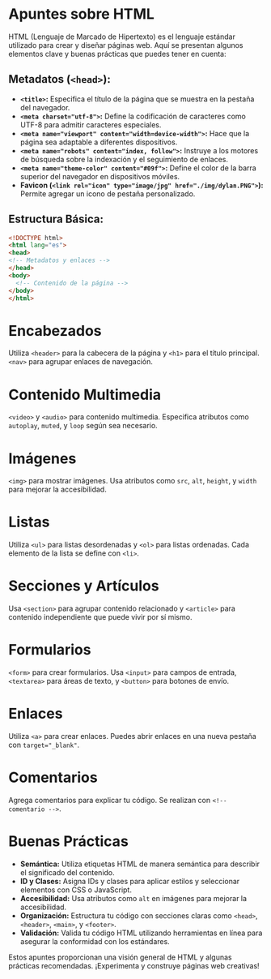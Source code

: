 # Apuntes sobre HTML

HTML (Lenguaje de Marcado de Hipertexto) es el lenguaje estándar utilizado para crear y diseñar páginas web. Aquí se presentan algunos elementos clave y buenas prácticas que puedes tener en cuenta:

## Metadatos (`<head>`):
- **`<title>`:** Especifica el título de la página que se muestra en la pestaña del navegador.
- **`<meta charset="utf-8">`:** Define la codificación de caracteres como UTF-8 para admitir caracteres especiales.
- **`<meta name="viewport" content="width=device-width">`:** Hace que la página sea adaptable a diferentes dispositivos.
- **`<meta name="robots" content="index, follow">`:** Instruye a los motores de búsqueda sobre la indexación y el seguimiento de enlaces.
- **`<meta name="theme-color" content="#09f">`:** Define el color de la barra superior del navegador en dispositivos móviles.
- **Favicon (`<link rel="icon" type="image/jpg" href="./img/dylan.PNG">`):** Permite agregar un icono de pestaña personalizado.

## Estructura Básica:
  ```html
<!DOCTYPE html>
<html lang="es">
<head>
  <!-- Metadatos y enlaces -->
</head>
<body>
    <!-- Contenido de la página -->
</body>
</html>

```

# Encabezados
Utiliza `<header>` para la cabecera de la página y `<h1>` para el título principal.
`<nav>` para agrupar enlaces de navegación.

# Contenido Multimedia
`<video>` y `<audio>` para contenido multimedia. Especifica atributos como `autoplay`, `muted`, y `loop` según sea necesario.

# Imágenes
`<img>` para mostrar imágenes. Usa atributos como `src`, `alt`, `height`, y `width` para mejorar la accesibilidad.

# Listas
Utiliza `<ul>` para listas desordenadas y `<ol>` para listas ordenadas. Cada elemento de la lista se define con `<li>`.

# Secciones y Artículos
Usa `<section>` para agrupar contenido relacionado y `<article>` para contenido independiente que puede vivir por sí mismo.

# Formularios
`<form>` para crear formularios. Usa `<input>` para campos de entrada, `<textarea>` para áreas de texto, y `<button>` para botones de envío.

# Enlaces
Utiliza `<a>` para crear enlaces. Puedes abrir enlaces en una nueva pestaña con `target="_blank"`.

# Comentarios
Agrega comentarios para explicar tu código. Se realizan con `<!-- comentario -->`.

# Buenas Prácticas
- **Semántica:** Utiliza etiquetas HTML de manera semántica para describir el significado del contenido.
- **ID y Clases:** Asigna IDs y clases para aplicar estilos y seleccionar elementos con CSS o JavaScript.
- **Accesibilidad:** Usa atributos como `alt` en imágenes para mejorar la accesibilidad.
- **Organización:** Estructura tu código con secciones claras como `<head>`, `<header>`, `<main>`, y `<footer>`.
- **Validación:** Valida tu código HTML utilizando herramientas en línea para asegurar la conformidad con los estándares.

Estos apuntes proporcionan una visión general de HTML y algunas prácticas recomendadas. ¡Experimenta y construye páginas web creativas!


